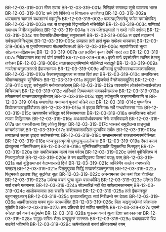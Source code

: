 BR-12-03-319-001  	भीष्म उवाच
BR-12-03-319-001a	गिरिपृष्ठं समारुह्य सुतो व्यासस्य भारत
BR-12-03-319-001c	समे देशे विविक्ते च निःशलाक उपाविशत्
BR-12-03-319-002a	धारयामास चात्मानं यथाशास्त्रं महामुनिः
BR-12-03-319-002c	पादात्प्रभृतिगात्रेषु क्रमेण क्रमयोगवित्
BR-12-03-319-003a	ततः स प्राङ्मुखो विद्वानादित्ये नचिरोदिते
BR-12-03-319-003c	पाणिपादं समाधाय विनीतवदुपाविशत्
BR-12-03-319-004a	न तत्र पक्षिसङ्घातो न शब्दो नापि दर्शनम्
BR-12-03-319-004c	यत्र वैयासकिर्धीमान्योक्तुं समुपचक्रमे
BR-12-03-319-005a	स ददर्श तदात्मानं सर्वसङ्गविनिःसृतम्
BR-12-03-319-005c	प्रजहास ततो हासं शुकः सम्प्रेक्ष्य भास्करम्
BR-12-03-319-006a	स पुनर्योगमास्थाय मोक्षमार्गोपलब्धये
BR-12-03-319-006c	महायोगीश्वरो भूत्वा सोऽत्यक्रामद्विहायसम्
BR-12-03-319-007a	ततः प्रदक्षिणं कृत्वा देवर्षिं नारदं तदा
BR-12-03-319-007c	निवेदयामास तदा स्वं योगं परमर्षये 
BR-12-03-319-008a	दृष्टो मार्गः प्रवृत्तोऽस्मि स्वस्ति तेऽस्तु तपोधन
BR-12-03-319-008c	त्वत्प्रसादाद्गमिष्यामि गतिमिष्टां महाद्युते
BR-12-03-319-009a	नारदेनाभ्यनुज्ञातस्ततो द्वैपायनात्मजः
BR-12-03-319-009c	अभिवाद्य पुनर्योगमास्थायाकाशमाविशत्
BR-12-03-319-010a	कैलासपृष्ठादुत्पत्य स पपात दिवं तदा
BR-12-03-319-010c	अन्तरिक्षचरः श्रीमान्व्यासपुत्रः सुनिश्चितः
BR-12-03-319-011a	तमुद्यन्तं द्विजश्रेष्ठं वैनतेयसमद्युतिम्
BR-12-03-319-011c	ददृशुः सर्वभूतानि मनोमारुतरंहसम्
BR-12-03-319-012a	व्यवसायेन लोकांस्त्रीन्सर्वान्सोऽथ विचिन्तयन्
BR-12-03-319-012c	आस्थितो दिव्यमध्वानं पावकार्कसमप्रभः
BR-12-03-319-013a	तमेकमनसं यान्तमव्यग्रमकुतोभयम्
BR-12-03-319-013c	ददृशुः सर्वभूतानि जङ्गमानीतराणि च
BR-12-03-319-014a	यथाशक्ति यथान्यायं पूजयां चक्रिरे तदा
BR-12-03-319-014c	पुष्पवर्षैश्च दिव्यैस्तमवचक्रुर्दिवौकसः
BR-12-03-319-015a	तं दृष्ट्वा विस्मिताः सर्वे गन्धर्वाप्सरसां गणाः
BR-12-03-319-015c	ऋषयश्चैव संसिद्धाः परं विस्मयमागताः
BR-12-03-319-016a	अन्तरिक्षचरः कोऽयं तपसा सिद्धिमागतः
BR-12-03-319-016c	अधःकायोर्ध्ववक्त्रश्च नेत्रैः समभिवाह्यते
BR-12-03-319-017a	ततः परमधीरात्मा त्रिषु लोकेषु विश्रुतः
BR-12-03-319-017c	भास्करं समुदीक्षन्स प्राङ्मुखो वाग्यतोऽगमत्
BR-12-03-319-017e 	शब्देनाकाशमखिलं पूरयन्निव सर्वतः
BR-12-03-319-018a	तमापतन्तं सहसा दृष्ट्वा सर्वाप्सरोगणाः
BR-12-03-319-018c	सम्भ्रान्तमनसो राजन्नासन्परमविस्मिताः
BR-12-03-319-018e 	पञ्चचूडाप्रभृतयो भृशमुत्फुल्ललोचनाः
BR-12-03-319-019a	दैवतं कतमं ह्येतदुत्तमां गतिमास्थितम्
BR-12-03-319-019c	सुनिश्चितमिहायाति विमुक्तमिव निःस्पृहम्
BR-12-03-319-020a	ततः समतिचक्राम मलयं नाम पर्वतम्
BR-12-03-319-020c	उर्वशी पूर्वचित्तिश्च यं नित्यमुपसेवते
BR-12-03-319-020e 	ते स्म ब्रह्मर्षिपुत्रस्य विस्मयं ययतुः परम्
BR-12-03-319-021a	अहो बुद्धिसमाधानं वेदाभ्यासरते द्विजे
BR-12-03-319-021c	अचिरेणैव कालेन नभश्चरति चन्द्रवत्
BR-12-03-319-021e 	पितृशुश्रूषया सिद्धिं सम्प्राप्तोऽयमनुत्तमाम्
BR-12-03-319-022a	पितृभक्तो दृढतपाः पितुः सुदयितः सुतः
BR-12-03-319-022c	अनन्यमनसा तेन कथं पित्रा विवर्जितः
BR-12-03-319-023a	उर्वश्या वचनं श्रुत्वा शुकः परमधर्मवित्
BR-12-03-319-023c	उदैक्षत दिशः सर्वा वचने गतमानसः
BR-12-03-319-024a	सोऽन्तरिक्षं महीं चैव सशैलवनकाननाम्
BR-12-03-319-024c	आलोकयामास तदा सरांसि सरितस्तथा
BR-12-03-319-025a	ततो द्वैपायनसुतं बहुमानपुरःसरम्
BR-12-03-319-025c	कृताञ्जलिपुटाः सर्वा निरीक्षन्ते स्म देवताः
BR-12-03-319-026a	अब्रवीत्तास्तदा वाक्यं शुकः परमधर्मवित्
BR-12-03-319-026c	पिता यद्यनुगच्छेन्मां क्रोशमानः शुकेति वै
BR-12-03-319-027a	ततः प्रतिवचो देयं सर्वैरेव समाहितैः
BR-12-03-319-027c	एतन्मे स्नेहतः सर्वे वचनं कर्तुमर्हथ
BR-12-03-319-028a	शुकस्य वचनं श्रुत्वा दिशः सवनकाननाः
BR-12-03-319-028c	समुद्राः सरितः शैलाः प्रत्यूचुस्तं समन्ततः
BR-12-03-319-029a	यथाज्ञापयसे विप्र बाढमेवं भविष्यति
BR-12-03-319-029c	ऋषेर्व्याहरतो वाक्यं प्रतिवक्ष्यामहे वयम्


